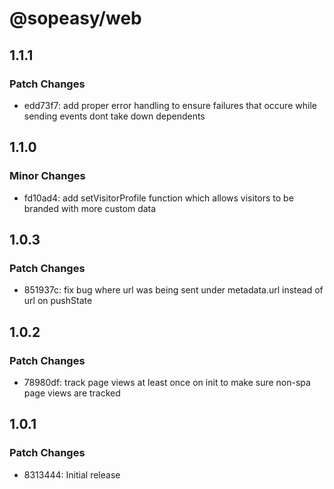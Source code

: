 # @sopeasy/web

## 1.1.1

### Patch Changes

-   edd73f7: add proper error handling to ensure failures that occure while sending events dont take down dependents

## 1.1.0

### Minor Changes

-   fd10ad4: add setVisitorProfile function which allows visitors to be branded with more custom data

## 1.0.3

### Patch Changes

-   851937c: fix bug where url was being sent under metadata.url instead of url on pushState

## 1.0.2

### Patch Changes

-   78980df: track page views at least once on init to make sure non-spa page views are tracked

## 1.0.1

### Patch Changes

-   8313444: Initial release
